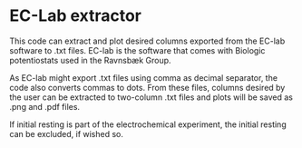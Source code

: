 # EC-Lab extractor
This code can extract and plot desired columns exported from the EC-lab software
to .txt files. EC-lab is the software that comes with Biologic potentiostats
used in the Ravnsbæk Group.

As EC-lab might export .txt files using comma as decimal separator, the code
also converts commas to dots. From these files, columns desired by the user can
be extracted to two-column .txt files and plots will be saved as .png and .pdf
files.

If initial resting is part of the electrochemical experiment, the initial
resting can be excluded, if wished so.
